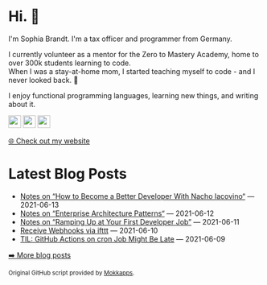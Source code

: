 <h1>Hi. 👋</h1>
<p>I'm Sophia Brandt. I'm a tax officer and programmer from Germany.</p>
<p>I currently volunteer as a mentor for the Zero to Mastery Academy, home to over 300k students learning to code.<br>
When I was a stay-at-home mom, I started teaching myself to code - and I never looked back. 💜</p>
<p>I enjoy functional programming languages, learning new things, and writing about it.</p>
<p><a href="https://www.twitter.com/hisophiabrandt"><img src="https://img.shields.io/badge/twitter-%231DA1F2.svg?&style=for-the-badge&logo=twitter&logoColor=white" height=25></a> <a href="https://www.linkedin.com/in/sophiabrandt"><img src="https://img.shields.io/badge/linkedin-%230077B5.svg?&style=for-the-badge&logo=linkedin&logoColor=white" height=25></a> <a href="https://dev.to/sophiabrandt"><img src="https://img.shields.io/badge/DEV.TO-%230A0A0A.svg?&style=for-the-badge&logo=dev-dot-to&logoColor=white" height=25></a></p>
<p><a href="https://www.sophiabrandt.com">🌐 Check out my website</a></p>
<h1>Latest Blog Posts</h1>
  <ul>
    <li><a href=https://www.rockyourcode.com/notes-on-how-to-become-a-better-developer-with-nacho-iacovino/>Notes on “How to Become a Better Developer With Nacho Iacovino“</a> — 2021-06-13</li><li><a href=https://www.rockyourcode.com/notes-on-enterprise-architecture-patterns/>Notes on “Enterprise Architecture Patterns“</a> — 2021-06-12</li><li><a href=https://www.rockyourcode.com/notes-on-ramping-up-at-your-first-developer-job/>Notes on “Ramping Up at Your First Developer Job”</a> — 2021-06-11</li><li><a href=https://www.rockyourcode.com/receive-webhooks-via-ifttt/>Receive Webhooks via ifttt</a> — 2021-06-10</li><li><a href=https://www.rockyourcode.com/til-github-actions-on-cron-job-might-be-late/>TIL: GitHub Actions on cron Job Might Be Late</a> — 2021-06-09</li>
  </ul>
<p><a href="https://www.rockyourcode.com">➡️ More blog posts</a></p>
<p><small>Original GitHub script provided by <a href="https://github.com/Mokkapps">Mokkapps</a>.</small></p>
